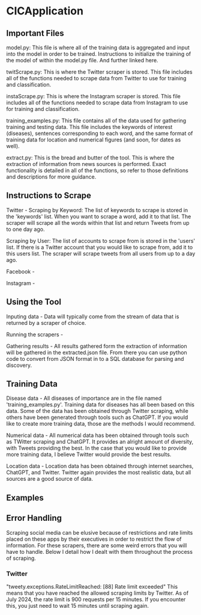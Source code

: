 # CICApplication

## **Important Files**

model.py: This file is where all of the training data is aggregated and input into the model in order to be trained. Instructions to initialize the
training of the model of within the model.py file. And further linked here. 

twitScrape.py: This is where the Twitter scraper is stored. This file includes all of the functions needed to scrape data from Twitter to use for training and classification. 

instaScrape.py: This is where the Instagram scraper is stored. This file includes all of the functions needed to scrape data from Instagram to use for training and classification. 

training_examples.py: This file contains all of the data used for gathering training and testing data. This file includes the keywords of interest (diseases), sentences corresponding to each word, and the same format of training data for location and numerical figures (and soon, for dates as well). 

extract.py: This is the bread and butter of the tool. This is where the extraction of information from news sources is performed. Exact functionality is detailed in all of the functions, so refer to those definitions and descriptions for more guidance.

## **Instructions to Scrape**

Twitter - 
Scraping by Keyword: The list of keywords to scrape is stored in the 'keywords' list. When you want to scrape a word, add it to that
list. The scraper will scrape all the words within that list and return Tweets from up to one day ago. 

Scraping by User: The list of accounts to scrape from is stored in the 'users' list. If there is a Twitter account that you would 
like to scrape from, add it to this users list. The scraper will scrape tweets from all users from up to a day ago. 

Facebook - 

Instagram - 

## **Using the Tool**

Inputing data - Data will typically come from the stream of data that is returned by a scraper of choice. 

Running the scrapers - 

Gathering results - All results gathered form the extraction of information will be gathered in the extracted.json file. From there
you can use python code to convert from JSON format in to a SQL database for parsing and discovery. 

## **Training Data**

Disease data - All diseases of importance are in the file named 'training_examples.py'. Training data for diseases has all been based on this data. Some of the data has been obtained through Twitter scraping, while others have been generated through tools such as ChatGPT. If you would like to create more training data, those are the methods I would recommend.

Numerical data - All numerical data has been obtained through tools such as TWitter scraping and ChatGPT. It provides an alright amount of diversity, with Tweets providing the best. In the case that you would like to provide more training data, I believe Twitter would provide the best results. 

Location data - Location data has been obtained through internet searches, ChatGPT, and Twitter. Twitter again provides the most realistic data, but all sources are a good source of data. 

## **Examples**

## **Error Handling**

Scraping social media can be elusive because of restrictions and rate limits placed on these apps by their executives in order to restrict the flow of information. For these scrapers, there are some weird errors that you will have to handle. Below I detail how I dealt with them throughout the process of scraping. 

### Twitter 

"tweety.exceptions.RateLimitReached: [88] Rate limit exceeded" This means that you have reached the allowed scraping limits by Twitter. As of July 2024, the rate limit is 900 requests per 15 minutes. If you encounter this, you just need to wait 15 minutes until scraping again. 
